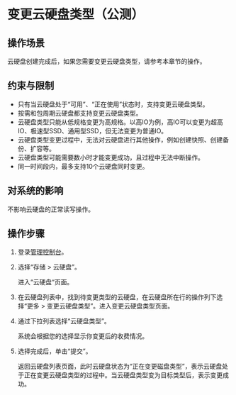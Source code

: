 # 变更云硬盘类型（公测）<a name="evs_01_0062"></a>

## 操作场景<a name="section173983774120"></a>

云硬盘创建完成后，如果您需要变更云硬盘类型，请参考本章节的操作。

## 约束与限制<a name="section6871711184810"></a>

-   只有当云硬盘处于“可用”、“正在使用”状态时，支持变更云硬盘类型。
-   按需和包周期云硬盘都支持变更云硬盘类型。
-   云硬盘类型只能从低规格变更为高规格。以高IO为例，高IO可以变更为超高IO、极速型SSD、通用型SSD，但无法变更为普通IO。
-   云硬盘类型变更过程中，无法对云硬盘进行其他操作，例如创建快照、创建备份、扩容等。
-   云硬盘类型可能需要数小时才能变更成功，且过程中无法中断操作。
-   同一时间段内，最多支持10个云硬盘同时变更。

## 对系统的影响<a name="section11400105111101"></a>

不影响云硬盘的正常读写操作。

## 操作步骤<a name="section125951212204911"></a>

1.  登录[管理控制台](https://console.huaweicloud.com/?locale=zh-cn)。
2.  选择“存储 \> 云硬盘”。

    进入“云硬盘“页面。

3.  在云硬盘列表中，找到待变更类型的云硬盘，在云硬盘所在行的操作列下选择“更多 \> 变更云硬盘类型”。进入变更云硬盘类型页面。
4.  通过下拉列表选择“云硬盘类型”。

    系统会根据您的选择显示你变更后的收费情况。

5.  选择完成后，单击“提交”。

    返回云硬盘列表页面，此时云硬盘状态为“正在变更磁盘类型”，表示云硬盘处于正在变更云硬盘类型的过程中。当云硬盘类型变为目标类型后，表示变更成功。


